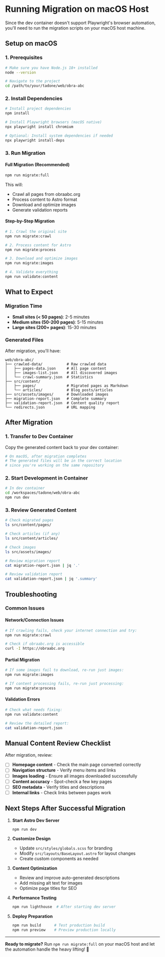 # Running Migration on macOS Host

Since the dev container doesn't support Playwright's browser automation, you'll need to run the migration scripts on your macOS host machine.

## Setup on macOS

### 1. Prerequisites
```bash
# Make sure you have Node.js 18+ installed
node --version

# Navigate to the project
cd /path/to/your/tadone/web/obra-abc
```

### 2. Install Dependencies
```bash
# Install project dependencies
npm install

# Install Playwright browsers (macOS native)
npx playwright install chromium

# Optional: Install system dependencies if needed
npx playwright install-deps
```

### 3. Run Migration

#### Full Migration (Recommended)
```bash
npm run migrate:full
```

This will:
- Crawl all pages from obraabc.org
- Process content to Astro format
- Download and optimize images
- Generate validation reports

#### Step-by-Step Migration
```bash
# 1. Crawl the original site
npm run migrate:crawl

# 2. Process content for Astro
npm run migrate:process

# 3. Download and optimize images
npm run migrate:images

# 4. Validate everything
npm run validate:content
```

## What to Expect

### Migration Time
- **Small sites (< 50 pages)**: 2-5 minutes
- **Medium sites (50-200 pages)**: 5-15 minutes
- **Large sites (200+ pages)**: 15-30 minutes

### Generated Files
After migration, you'll have:
```
web/obra-abc/
├── crawled-data/           # Raw crawled data
│   ├── pages-data.json     # All page content
│   ├── images-list.json    # All discovered images
│   └── crawl-summary.json  # Statistics
├── src/content/
│   ├── pages/              # Migrated pages as Markdown
│   └── articles/           # Blog posts/articles
├── src/assets/images/      # Downloaded images
├── migration-report.json   # Complete summary
├── validation-report.json  # Content quality report
└── redirects.json          # URL mapping
```

## After Migration

### 1. Transfer to Dev Container
Copy the generated content back to your dev container:
```bash
# On macOS, after migration completes
# The generated files will be in the correct location
# since you're working on the same repository
```

### 2. Start Development in Container
```bash
# In dev container
cd /workspaces/tadone/web/obra-abc
npm run dev
```

### 3. Review Generated Content
```bash
# Check migrated pages
ls src/content/pages/

# Check articles (if any)
ls src/content/articles/

# Check images
ls src/assets/images/

# Review migration report
cat migration-report.json | jq '.'

# Review validation report
cat validation-report.json | jq '.summary'
```

## Troubleshooting

### Common Issues

#### Network/Connection Issues
```bash
# If crawling fails, check your internet connection and try:
npm run migrate:crawl

# Check if obraabc.org is accessible
curl -I https://obraabc.org
```

#### Partial Migration
```bash
# If some images fail to download, re-run just images:
npm run migrate:images

# If content processing fails, re-run just processing:
npm run migrate:process
```

#### Validation Errors
```bash
# Check what needs fixing:
npm run validate:content

# Review the detailed report:
cat validation-report.json
```

## Manual Content Review Checklist

After migration, review:

- [ ] **Homepage content** - Check the main page converted correctly
- [ ] **Navigation structure** - Verify menu items and links
- [ ] **Images loading** - Ensure all images downloaded successfully
- [ ] **Content accuracy** - Spot-check a few key pages
- [ ] **SEO metadata** - Verify titles and descriptions
- [ ] **Internal links** - Check links between pages work

## Next Steps After Successful Migration

1. **Start Astro Dev Server**
   ```bash
   npm run dev
   ```

2. **Customize Design**
   - Update `src/styles/globals.scss` for branding
   - Modify `src/layouts/BaseLayout.astro` for layout changes
   - Create custom components as needed

3. **Content Optimization**
   - Review and improve auto-generated descriptions
   - Add missing alt text for images
   - Optimize page titles for SEO

4. **Performance Testing**
   ```bash
   npm run lighthouse  # After starting dev server
   ```

5. **Deploy Preparation**
   ```bash
   npm run build      # Test production build
   npm run preview    # Preview production locally
   ```

---

**Ready to migrate?** Run `npm run migrate:full` on your macOS host and let the automation handle the heavy lifting! 🚀
